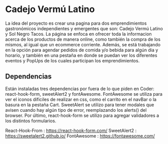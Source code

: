 # Cadejo Vermú Latino

La idea del proyecto es crear una pagina para dos emprendimientos gastronómicos independientes y emergentes que son: Cadejo Vermú Latino y Sol Negro Tacos. 
La página se enfoca en ofrecer toda la informacion acerca de los productos de manera online, como también la compra de los mismos, al igual que un ecommerce corriente. Además, se está trabajando en la opción para agendar pedidos de comida y/o bebida para algún dia y horario, y también en una pestaña en donde se puedan ver los diferentes eventos y PopUps de los cuales participan los emprendimientos.

## Dependencias
Están instaladas tres dependencias por fuera de lo que piden en Coder: react-hook-form, sweetAlert2 y fontAwesome. FontAwesome se utiliza para ver el iconos dificiles de realizar en css, como el carrito en el navBar o la basura en la pestaña Cart. SweetAlert se utilizo para tener modales que avisen cuando hay algún tipo de error, reemplazando los alerts() del browser. Por último, react-hook-form se utilizo para agregar validadores a los distintos formularios.

React-Hook-From : https://react-hook-form.com/
SweetAlert2 : https://sweetalert2.github.io/
FontAwesome : https://fontawesome.com/
